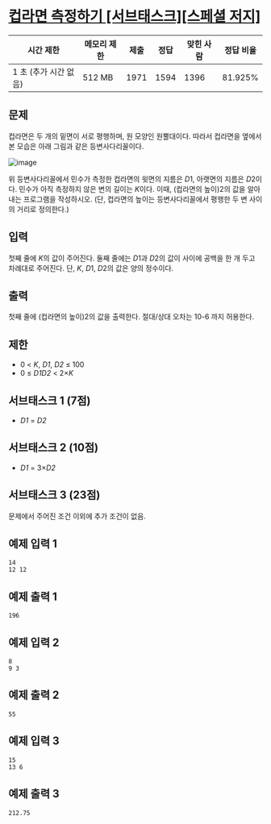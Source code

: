 # [컵라면 측정하기 [서브태스크][스페셜 저지]](https://www.acmicpc.net/problem/16479)

| 시간 제한 | 메모리 제한 | 제출 | 정답 | 맞힌 사람 | 정답 비율 |
| --- | --- | --- | --- | --- | --- |
| 1 초 (추가 시간 없음) | 512 MB | 1971 | 1594 | 1396 | 81.925% |

## 문제

컵라면은 두 개의 밑면이 서로 평행하며, 원 모양인 원뿔대이다. 따라서 컵라면을 옆에서 본 모습은 아래 그림과 같은 등변사다리꼴이다.

![image](https://upload.acmicpc.net/d64aada2-3953-4dd1-90aa-27eca6cfbb35/)

위 등변사다리꼴에서 민수가 측정한 컵라면의 윗면의 지름은 *D*1, 아랫면의 지름은 *D*2이다. 민수가 아직 측정하지 않은 변의 길이는 *K*이다. 이때, (컵라면의 높이)2의 값을 알아내는 프로그램을 작성하시오. (단, 컵라면의 높이는 등변사다리꼴에서 평행한 두 변 사이의 거리로 정의한다.)

## 입력

첫째 줄에 *K*의 값이 주어진다. 둘째 줄에는 *D*1과 *D*2의 값이 사이에 공백을 한 개 두고 차례대로 주어진다. 단, *K*, *D*1, *D*2의 값은 양의 정수이다.

## 출력

첫째 줄에 (컵라면의 높이)2의 값을 출력한다. 절대/상대 오차는 10-6 까지 허용한다.

## 제한

- 0 < *K*, *D1*, *D2* ≤ 100
- 0 ≤ *D1D2* < 2×*K*

## 서브태스크 1 (7점)

- *D1* = *D2*

## 서브태스크 2 (10점)

- *D1* = 3×*D2*

## 서브태스크 3 (23점)

문제에서 주어진 조건 이외에 추가 조건이 없음.

## 예제 입력 1

```
14
12 12
```

## 예제 출력 1

```
196
```

## 예제 입력 2

```
8
9 3
```

## 예제 출력 2

```
55
```

## 예제 입력 3

```
15
13 6
```

## 예제 출력 3

```
212.75
```

